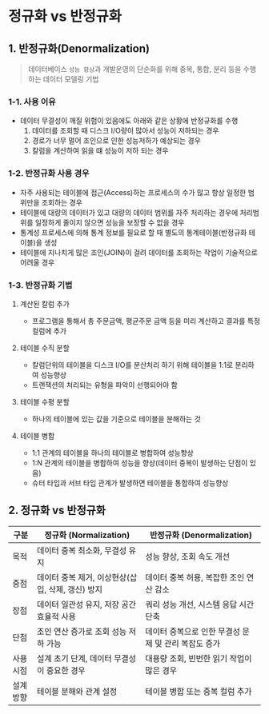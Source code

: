 # 정규화 vs 반정규화

## 1. 반정규화(Denormalization)
> 데이터베이스 `성능 향상`과 개발운영의 단순화를 위해 중복, 통합, 분리 등을 수행하는 데이터 모델링 기법

### 1-1. 사용 이유

- 데이터 무결성이 깨질 위험이 있음에도 아래와 같은 상황에 반정규화를 수행
    1. 데이터를 조회할 때 디스크 I/O량이 많아서 성능이 저하되는 경우
    2. 경로가 너무 멀어 조인으로 인한 성능저하가 예상되는 경우
    3. 칼럼을 계산하여 읽을 떄 성능이 저하 되는 경우

### 1-2. 반정규화 사용 경우

- 자주 사용되는 테이블에 접근(Access)하는 프로세스의 수가 많고 항상 일정한 범위만을 조회하는 경우
- 테이블에 대량의 데이터가 있고 대량의 데이터 범위를 자주 처리하는 경우에 처리범위를 일정하게 줄이지 않으면 성능을 보장할 수 없을 경우
- 통계성 프로세스에 의해 통계 정보를 필요로 할 때 별도의 통계테이블(반정규화 테이블)을 생성
- 테이블에 지나치게 많은 조인(JOIN)이 걸려 데이터를 조회하는 작업이 기술적으로 어려울 경우 

### 1-3. 반정규화 기법

1. 계산된 칼럼 추가
   - 프로그램을 통해서 총 주문금액, 평균주문 금액 등을 미리 계산하고 결과를 특정 컬럼에 추가
   
2. 테이블 수직 분할
   - 칼럼단위의 테이블을 디스크 I/O를 분산처리 하기 위해 테이블을 1:1로 분리하여 성능향상
   - 트랜잭션의 처리되는 유형을 파악이 선행되어야 함
   
3. 테이블 수평 분할
    - 하나의 테이블에 있는 값을 기준으로 테이블을 분해하는 것

4. 테이블 병합
    - 1:1 관계의 테이블을 하나의 테이블로 병합하여 성능향상
    - 1:N 관계의 테이블을 병합하여 성능을 향상(데이터 중복이 발생하는 단점이 있음)
    - 슈터 타입과 서브 타입 관계가 발생하면 테이블을 통합하여 성능향상


## 2. 정규화 vs 반정규화
| 구분    | 정규화 (Normalization)            | 반정규화 (Denormalization)         |
| ----- | ------------------------------ | ------------------------------ |
| 목적    | 데이터 중복 최소화, 무결성 유지             | 성능 향상, 조회 속도 개선                |
| 중점    | 데이터 중복 제거, 이상현상(삽입, 삭제, 갱신) 방지 | 데이터 중복 허용, 복잡한 조인 연산 감소        |
| 장점    | 데이터 일관성 유지, 저장 공간 효율적 사용       | 쿼리 성능 개선, 시스템 응답 시간 단축         |
| 단점    | 조인 연산 증가로 조회 성능 저하 가능          | 데이터 중복으로 인한 무결성 문제 및 관리 복잡도 증가 |
| 사용 시점 | 설계 초기 단계, 데이터 무결성이 중요한 경우      | 대용량 조회, 빈번한 읽기 작업이 많은 경우       |
| 설계 방향 | 테이블 분해와 관계 설정                  | 테이블 병합 또는 중복 컬럼 추가             |
